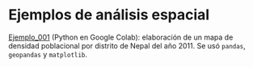 # Ejemplos de análisis espacial

[Ejemplo_001](https://github.com/ErikSeras/usos_r_python/blob/main/analisis_espacial/001_densidad_poblacional.ipynb) (Python en Google Colab): elaboración de un mapa de densidad poblacional por distrito de Nepal del año 2011. Se usó `pandas`, `geopandas` y `matplotlib`.
